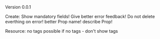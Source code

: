 Version 0.0.1

Create:
Show mandatory fields!
Give better error feedback!
Do not delete everthing on error!
better Prop name!
describe Prop!

Resource:
no tags possible
if no tags - don't show tags

